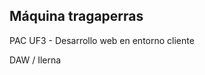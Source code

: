 <h2>Máquina tragaperras</h2>

<p>PAC UF3 - Desarrollo web en entorno cliente</p>
<p>DAW  / Ilerna</p>
